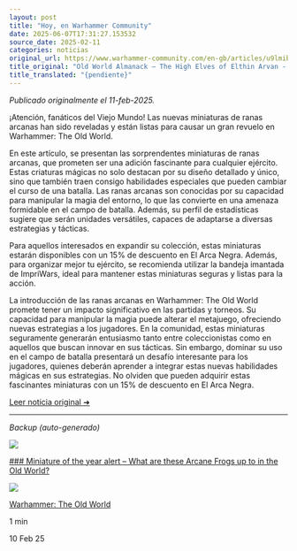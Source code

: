 ```yaml
---
layout: post
title: "Hoy, en Warhammer Community"
date: 2025-06-07T17:31:27.153532
source_date: 2025-02-11
categories: noticias
original_url: https://www.warhammer-community.com/en-gb/articles/u9lmibri/old-world-almanack-the-high-elves-of-elthin-arvan/
title_original: "Old World Almanack – The High Elves of Elthin Arvan - Warhammer Community"
title_translated: "{pendiente}"
---
```


*Publicado originalmente el 11-feb-2025.*

¡Atención, fanáticos del Viejo Mundo! Las nuevas miniaturas de ranas arcanas han sido reveladas y están listas para causar un gran revuelo en Warhammer: The Old World.

En este artículo, se presentan las sorprendentes miniaturas de ranas arcanas, que prometen ser una adición fascinante para cualquier ejército. Estas criaturas mágicas no solo destacan por su diseño detallado y único, sino que también traen consigo habilidades especiales que pueden cambiar el curso de una batalla. Las ranas arcanas son conocidas por su capacidad para manipular la magia del entorno, lo que las convierte en una amenaza formidable en el campo de batalla. Además, su perfil de estadísticas sugiere que serán unidades versátiles, capaces de adaptarse a diversas estrategias y tácticas.

Para aquellos interesados en expandir su colección, estas miniaturas estarán disponibles con un 15% de descuento en El Arca Negra. Además, para organizar mejor tu ejército, se recomienda utilizar la bandeja imantada de ImpriWars, ideal para mantener estas miniaturas seguras y listas para la acción.

La introducción de las ranas arcanas en Warhammer: The Old World promete tener un impacto significativo en las partidas y torneos. Su capacidad para manipular la magia puede alterar el metajuego, ofreciendo nuevas estrategias a los jugadores. En la comunidad, estas miniaturas seguramente generarán entusiasmo tanto entre coleccionistas como en aquellos que buscan innovar en sus tácticas. Sin embargo, dominar su uso en el campo de batalla presentará un desafío interesante para los jugadores, quienes deberán aprender a integrar estas nuevas habilidades mágicas en sus estrategias. No olviden que pueden adquirir estas fascinantes miniaturas con un 15% de descuento en El Arca Negra.

[Leer noticia original ➜](https://www.warhammer-community.com/en-gb/articles/u9lmibri/old-world-almanack-the-high-elves-of-elthin-arvan/)

---

*Backup (auto-generado)*

![](https://assets.warhammer-community.com/tow_arcanefrogs-feb10-1-feature-wf0u8d4mcx.jpg)

[### Miniature of the year alert – What are these Arcane Frogs up to in the Old World?](/en-gb/articles/ot0pmmpc/miniature-of-the-year-alert-what-are-these-arcane-frogs-up-to-in-the-old-world/ "Miniature of the year alert – What are these Arcane Frogs up to in the Old World?")

![](https://assets.warhammer-community.com/gs-icon-dark_warhammer-theoldworld.svg)

[Warhammer: The Old World](/en-gb/topics/warhammer-the-old-world/ "Warhammer: The Old World")

1 min

10 Feb 25
